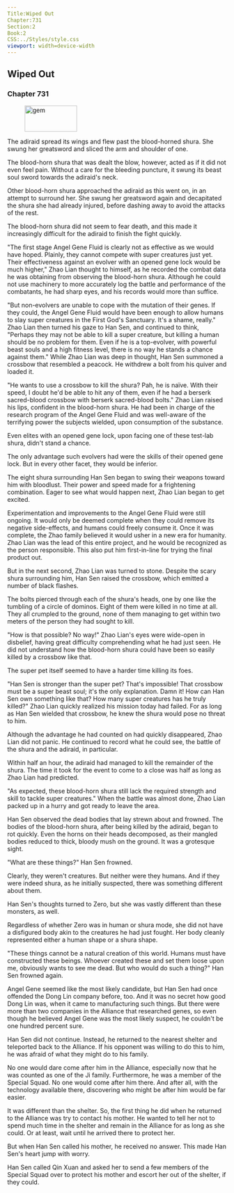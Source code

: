 ```yaml
---
Title:Wiped Out 
Chapter:731 
Section:2 
Book:2 
CSS:../Styles/style.css 
viewport: width=device-width
---
```

  
## Wiped Out
### Chapter 731
  
<figure>
	<img src="../Images/gem.gif" alt="gem" id="gem" width="120" height="60" />
</figure>
  

  
The adiraid spread its wings and flew past the blood-horned shura. She swung her greatsword and sliced the arm and shoulder of one.

The blood-horn shura that was dealt the blow, however, acted as if it did not even feel pain. Without a care for the bleeding puncture, it swung its beast soul sword towards the adiraid's neck.

Other blood-horn shura approached the adiraid as this went on, in an attempt to surround her. She swung her greatsword again and decapitated the shura she had already injured, before dashing away to avoid the attacks of the rest.

The blood-horn shura did not seem to fear death, and this made it increasingly difficult for the adiraid to finish the fight quickly.

"The first stage Angel Gene Fluid is clearly not as effective as we would have hoped. Plainly, they cannot compete with super creatures just yet. Their effectiveness against an evolver with an opened gene lock would be much higher," Zhao Lian thought to himself, as he recorded the combat data he was obtaining from observing the blood-horn shura. Although he could not use machinery to more accurately log the battle and performance of the combatants, he had sharp eyes, and his records would more than suffice.

"But non-evolvers are unable to cope with the mutation of their genes. If they could, the Angel Gene Fluid would have been enough to allow humans to slay super creatures in the First God's Sanctuary. It's a shame, really." Zhao Lian then turned his gaze to Han Sen, and continued to think, "Perhaps they may not be able to kill a super creature, but killing a human should be no problem for them. Even if he is a top-evolver, with powerful beast souls and a high fitness level, there is no way he stands a chance against them." While Zhao Lian was deep in thought, Han Sen summoned a crossbow that resembled a peacock. He withdrew a bolt from his quiver and loaded it.

"He wants to use a crossbow to kill the shura? Pah, he is naïve. With their speed, I doubt he'd be able to hit any of them, even if he had a berserk sacred-blood crossbow with berserk sacred-blood bolts." Zhao Lian raised his lips, confident in the blood-horn shura. He had been in charge of the research program of the Angel Gene Fluid and was well-aware of the terrifying power the subjects wielded, upon consumption of the substance.

Even elites with an opened gene lock, upon facing one of these test-lab shura, didn't stand a chance.

The only advantage such evolvers had were the skills of their opened gene lock. But in every other facet, they would be inferior.

The eight shura surrounding Han Sen began to swing their weapons toward him with bloodlust. Their power and speed made for a frightening combination. Eager to see what would happen next, Zhao Lian began to get excited.

Experimentation and improvements to the Angel Gene Fluid were still ongoing. It would only be deemed complete when they could remove its negative side-effects, and humans could freely consume it. Once it was complete, the Zhao family believed it would usher in a new era for humanity. Zhao Lian was the lead of this entire project, and he would be recognized as the person responsible. This also put him first-in-line for trying the final product out.

But in the next second, Zhao Lian was turned to stone. Despite the scary shura surrounding him, Han Sen raised the crossbow, which emitted a number of black flashes.

The bolts pierced through each of the shura's heads, one by one like the tumbling of a circle of dominos. Eight of them were killed in no time at all. They all crumpled to the ground, none of them managing to get within two meters of the person they had sought to kill.

"How is that possible? No way!" Zhao Lian's eyes were wide-open in disbelief, having great difficulty comprehending what he had just seen. He did not understand how the blood-horn shura could have been so easily killed by a crossbow like that.

The super pet itself seemed to have a harder time killing its foes.

"Han Sen is stronger than the super pet? That's impossible! That crossbow must be a super beast soul; it's the only explanation. Damn it! How can Han Sen own something like that? How many super creatures has he truly killed?" Zhao Lian quickly realized his mission today had failed. For as long as Han Sen wielded that crossbow, he knew the shura would pose no threat to him.

Although the advantage he had counted on had quickly disappeared, Zhao Lian did not panic. He continued to record what he could see, the battle of the shura and the adiraid, in particular.

Within half an hour, the adiraid had managed to kill the remainder of the shura. The time it took for the event to come to a close was half as long as Zhao Lian had predicted.

"As expected, these blood-horn shura still lack the required strength and skill to tackle super creatures." When the battle was almost done, Zhao Lian packed up in a hurry and got ready to leave the area.

Han Sen observed the dead bodies that lay strewn about and frowned. The bodies of the blood-horn shura, after being killed by the adiraid, began to rot quickly. Even the horns on their heads decomposed, as their mangled bodies reduced to thick, bloody mush on the ground. It was a grotesque sight.

"What are these things?" Han Sen frowned.

Clearly, they weren't creatures. But neither were they humans. And if they were indeed shura, as he initially suspected, there was something different about them.

Han Sen's thoughts turned to Zero, but she was vastly different than these monsters, as well.

Regardless of whether Zero was in human or shura mode, she did not have a disfigured body akin to the creatures he had just fought. Her body cleanly represented either a human shape or a shura shape.

"These things cannot be a natural creation of this world. Humans must have constructed these beings. Whoever created these and set them loose upon me, obviously wants to see me dead. But who would do such a thing?" Han Sen frowned again.

Angel Gene seemed like the most likely candidate, but Han Sen had once offended the Dong Lin company before, too. And it was no secret how good Dong Lin was, when it came to manufacturing such things. But there were more than two companies in the Alliance that researched genes, so even though he believed Angel Gene was the most likely suspect, he couldn't be one hundred percent sure.

Han Sen did not continue. Instead, he returned to the nearest shelter and teleported back to the Alliance. If his opponent was willing to do this to him, he was afraid of what they might do to his family.

No one would dare come after him in the Alliance, especially now that he was counted as one of the Ji family. Furthermore, he was a member of the Special Squad. No one would come after him there. And after all, with the technology available there, discovering who might be after him would be far easier.

It was different than the shelter. So, the first thing he did when he returned to the Alliance was try to contact his mother. He wanted to tell her not to spend much time in the shelter and remain in the Alliance for as long as she could. Or at least, wait until he arrived there to protect her.

But when Han Sen called his mother, he received no answer. This made Han Sen's heart jump with worry.

Han Sen called Qin Xuan and asked her to send a few members of the Special Squad over to protect his mother and escort her out of the shelter, if they could.